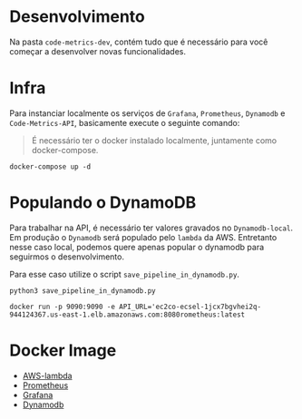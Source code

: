 # Desenvolvimento 

Na pasta `code-metrics-dev`, contém tudo que é necessário para você começar a desenvolver novas funcionalidades.

# Infra 

Para instanciar localmente os serviços de `Grafana`, `Prometheus`, `Dynamodb` e `Code-Metrics-API`, basicamente execute o seguinte comando:

> É necessário ter o docker instalado localmente, juntamente como docker-compose.

```
docker-compose up -d
```

# Populando o DynamoDB

Para trabalhar na API, é necessário ter valores gravados no `Dynamodb-local`. Em produção o `Dynamodb` será populado pelo `lambda` da AWS. Entretanto nesse caso local, podemos quere apenas popular o dynamodb para seguirmos o desenvolvimento.

Para esse caso utilize o script `save_pipeline_in_dynamodb.py`.

```
python3 save_pipeline_in_dynamodb.py
```


```
docker run -p 9090:9090 -e API_URL='ec2co-ecsel-1jcx7bgvhei2q-944124367.us-east-1.elb.amazonaws.com:8080rometheus:latest
```

# Docker Image

- [AWS-lambda](https://github.com/lambci/docker-lambda)
- [Prometheus](https://hub.docker.com/r/prom/prometheus/)
- [Grafana](https://hub.docker.com/r/grafana/grafana)
- [Dynamodb](https://hub.docker.com/r/amazon/dynamodb-local)